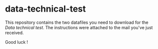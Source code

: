 # data-technical-test

This repository contains the two datafiles you need to download for the *Data technical test*. The instructions were attached to the mail you've just received.

Good luck !
